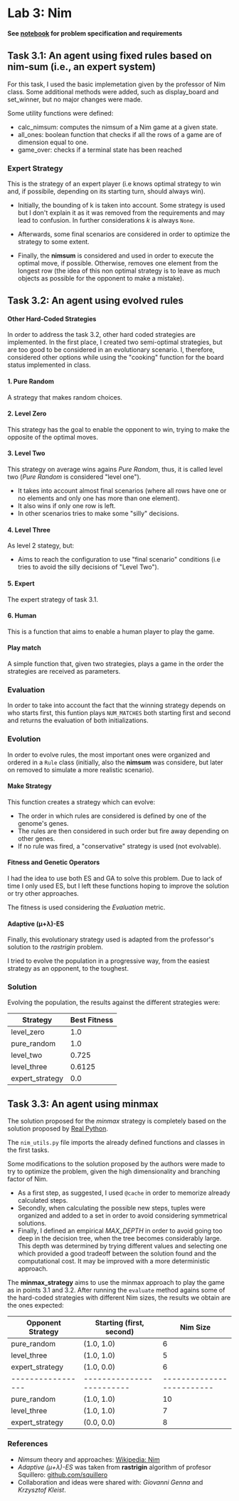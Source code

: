 # Lab 3: Nim

#### See [notebook](https://github.com/paolodragol/computational-intelligence-22-23/blob/main/lab3/lab3_nim.ipynb) for problem specification and requirements

## **Task 3.1: An agent using fixed rules based on nim-sum (i.e., an expert system)**

For this task, I used the basic implemetation given by the professor of Nim class. Some additional methods were added, such as display_board and set_winner, but no major changes were made.

Some utility functions were defined:
- calc_nimsum: computes the nimsum of a Nim game at a given state.
- all_ones: boolean function that checks if all the rows of a game are of dimension equal to one.
- game_over: checks if a terminal state has been reached

### Expert Strategy

This is the strategy of an expert player (i.e knows optimal strategy to win and, if possibile, depending on its starting turn, should always win).

- Initially, the bounding of k is taken into account. Some strategy is used but I don't explain it as it was removed from the requirements and may lead to confusion. In further considerations *k* is always `None`. 

- Afterwards, some final scenarios are considered in order to optimize the strategy to some extent.

- Finally, the **nimsum** is considered and used in order to execute the optimal move, if possible. Otherwise, removes one element from the longest row (the idea of this non optimal strategy is to leave as much objects as possible for the opponent to make a mistake).

## **Task 3.2: An agent using evolved rules**

#### Other Hard-Coded Strategies

In order to address the task 3.2, other hard coded strategies are implemented. In the first place, I created two semi-optimal strategies, but are too good to be considered in an evolutionary scenario. I, therefore, considered other options while using the "cooking" function for the board status implemented in class. 

#### 1. Pure Random 

A strategy that makes random choices.

#### 2. Level Zero 

This strategy has the goal to enable the opponent to win, trying to make the opposite of the optimal moves. 

#### 3. Level Two

This strategy on average wins agains *Pure Random*, thus, it is called level two (*Pure Random* is considered "level one").
- It takes into account almost final scenarios (where all rows have one or no elements and only one has more than one element).
- It also wins if only one row is left.
- In other scenarios tries to make some "silly" decisions.

#### 4. Level Three

As level 2 stategy, but:
- Aims to reach the configuration to use "final scenario" conditions (i.e tries to avoid the silly decisions of "Level Two").

#### 5. Expert

The expert strategy of task 3.1.

#### 6. Human

This is a function that aims to enable a human player to play the game.

#### Play match

A simple function that, given two strategies, plays a game in the order the strategies are received as parameters.

### **Evaluation**

In order to take into account the fact that the winning strategy depends on who starts first, this funtion plays `NUM_MATCHES` both starting first and second and returns the evaluation of both initializations. 

### **Evolution**

In order to evolve rules, the most important ones were organized and ordered in a `Rule` class (initially, also the **nimsum** was considere, but later on removed to simulate a more realistic scenario).

#### Make Strategy

This function creates a strategy which can evolve:
- The order in which rules are considered is defined by one of the genome's genes.
- The rules are then considered in such order but fire away depending on other genes.
- If no rule was fired, a "conservative" strategy is used (not evolvable).

#### Fitness and Genetic Operators

I had the idea to use both ES and GA to solve this problem. Due to lack of time I only used ES, but I left these functions hoping to improve the solution or try other approaches.

The fitness is used considering the *Evaluation* metric. 

#### Adaptive (μ+λ)-ES

Finally, this evolutionary strategy used is adapted from the professor's solution to the *rastrigin* problem. 

I tried to evolve the population in a progressive way, from the easiest strategy as an opponent, to the toughest. 

### **Solution**

Evolving the population, the results against the different strategies were:

| Strategy          | Best Fitness  | 
| ----------------- | ------------- |  
| level_zero        | 1.0           |  
| pure_random       | 1.0           |  
| level_two         | 0.725         |
| level_three       | 0.6125        |
| expert_strategy   | 0.0           |


## **Task 3.3: An agent using minmax**

The solution proposed for the *minmax* strategy is completely based on the solution proposed by [Real Python](https://realpython.com/python-minimax-nim/). 

The `nim_utils.py` file imports the already defined functions and classes in the first tasks.  

Some modifications to the solution proposed by the authors were made to try to optimize the problem, given the high dimensionality and branching factor of Nim. 
- As a first step, as suggested, I used `@cache` in order to memorize already calculated steps. 
- Secondly, when calculating the possible new steps, tuples were organized and added to a set in order to avoid considering symmetrical solutions.
- Finally, I defined an empirical *MAX_DEPTH* in order to avoid going too deep in the decision tree, when the tree becomes considerably large. This depth was determined by trying different values and selecting one which provided a good tradeoff between the solution found and the computational cost. It may be improved with a more deterministic approach. 

The **minmax_strategy** aims to use the minmax approach to play the game as in points 3.1 and 3.2. After running the `evaluate` method agains some of the hard-coded strategies with different Nim sizes, the results we obtain are the ones expected:


| Opponent Strategy | Starting (first, second)  | Nim Size                  |
| ----------------- | ------------------------- | ------------------------- |  
| pure_random       | (1.0, 1.0)                | 6                         |
| level_three       | (1.0, 1.0)                | 5                         |
| expert_strategy   | (1.0, 0.0)                | 6                         |
| ----------------- | ------------------------- | ------------------------- |  
| pure_random       | (1.0, 1.0)                | 10                        |
| level_three       | (1.0, 1.0)                | 7                         |
| expert_strategy   | (0.0, 0.0)                | 8                         |


### **References**

* *Nimsum* theory and approaches: [Wikipedia: Nim](https://en.wikipedia.org/wiki/Nim)
* *Adaptive (μ+λ)-ES* was taken from **rastrigin** algorithm of profesor Squillero: [github.com/squillero](https://github.com/squillero/computational-intelligence/blob/master/2021-22/rastrigin.ipynb)
* Collaboration and ideas were shared with: *Giovanni Genna* and *Krzysztof Kleist*. 
